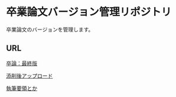 # 卒業論文バージョン管理リポジトリ
卒業論文のバージョンを管理します。
## URL
[卒論：最終版](https://github.com/Takaya-Shiraishi/GraduateThesis/raw/main/2021096_%E7%99%BD%E7%9F%B3%E9%B7%B9%E4%B9%9F_%E5%8D%92%E6%A5%AD%E8%AB%96%E6%96%87.docx)

[添削後アップロード](https://github.com/Takaya-Shiraishi/GraduateThesis/issues)

[執筆要領とか](https://github.com/Takaya-Shiraishi/GraduateThesis/wiki)